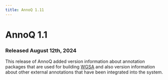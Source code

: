 ```yaml
---
title: AnnoQ 1.11
---
```


# AnnoQ 1.1
### Released August 12th, 2024

This release of AnnoQ added version information about annotation packages that are used for building <a href="https://sites.google.com/site/jpopgen/wgsa">WGSA</a> and also version information about other external annotations that have been integrated into the system.   





